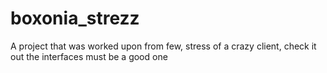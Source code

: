 # boxonia_strezz
A project that was worked upon from few, stress of a crazy client, check it out the interfaces must be a good one
